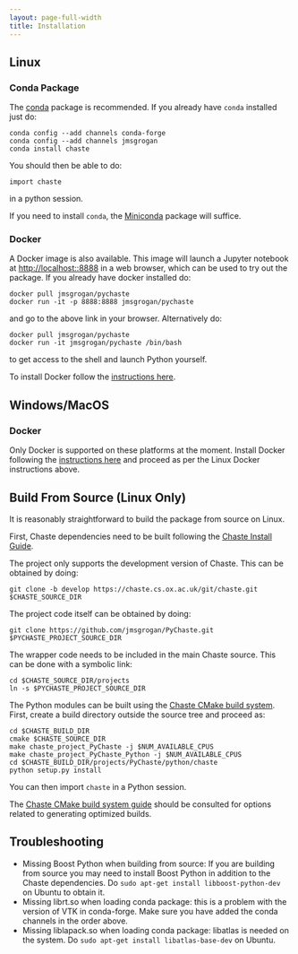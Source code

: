 ```yaml
---
layout: page-full-width
title: Installation
---
```


## Linux

### Conda Package

The [conda](https://www.continuum.io/downloads) package is recommended. If you already have `conda` installed just do:

    conda config --add channels conda-forge
    conda config --add channels jmsgrogan
    conda install chaste

You should then be able to do:

    import chaste

in a python session. 

If you need to install `conda`, the [Miniconda](http://conda.pydata.org/miniconda.html) package will suffice. 

### Docker

A Docker image is also available. This image will launch a Jupyter notebook at [http://localhost::8888](http://localhost::8888) in a web browser, which can be used to try out the package. If you already have docker installed do:

    docker pull jmsgrogan/pychaste
    docker run -it -p 8888:8888 jmsgrogan/pychaste

and go to the above link in your browser. Alternatively do:

    docker pull jmsgrogan/pychaste
    docker run -it jmsgrogan/pychaste /bin/bash

to get access to the shell and launch Python yourself.

To install Docker follow the [instructions here](https://docs.docker.com/).

## Windows/MacOS

### Docker

Only Docker is supported on these platforms at the moment. Install Docker following the [instructions here](https://docs.docker.com/) and proceed as per the Linux Docker instructions above.


## Build From Source (Linux Only)

It is reasonably straightforward to build the package from source on Linux.

First, Chaste dependencies need to be built following the [Chaste Install Guide](https://chaste.cs.ox.ac.uk/trac/wiki/InstallGuides/InstallGuide). 

The project only supports the development version of Chaste. This can be obtained by doing:

    git clone -b develop https://chaste.cs.ox.ac.uk/git/chaste.git $CHASTE_SOURCE_DIR

The project code itself can be obtained by doing: 

    git clone https://github.com/jmsgrogan/PyChaste.git $PYCHASTE_PROJECT_SOURCE_DIR

The wrapper code needs to be included in the main Chaste source. This can be done with a symbolic link:

    cd $CHASTE_SOURCE_DIR/projects
    ln -s $PYCHASTE_PROJECT_SOURCE_DIR

The Python modules can be built using the [Chaste CMake build system](https://chaste.cs.ox.ac.uk/trac/wiki/ChasteGuides/CmakeBuildGuide). First, create a build directory outside the source tree and proceed as:

    cd $CHASTE_BUILD_DIR
    cmake $CHASTE_SOURCE_DIR
    make chaste_project_PyChaste -j $NUM_AVAILABLE_CPUS
    make chaste_project_PyChaste_Python -j $NUM_AVAILABLE_CPUS
    cd $CHASTE_BUILD_DIR/projects/PyChaste/python/chaste
    python setup.py install

You can then import `chaste` in a Python session.

The [Chaste CMake build system guide](https://chaste.cs.ox.ac.uk/trac/wiki/ChasteGuides/CmakeBuildGuide) should be consulted for options related to generating optimized builds.

## Troubleshooting

* Missing Boost Python when building from source: If you are building from source you may need to install Boost Python in addition to the Chaste dependencies. Do `sudo apt-get install libboost-python-dev` on Ubuntu to obtain it.
* Missing librt.so when loading conda package: this is a problem with the version of VTK in conda-forge. Make sure you have added the conda channels in the order above.
* Missing liblapack.so when loading conda package: libatlas is needed on the system. Do `sudo apt-get install libatlas-base-dev` on Ubuntu.

